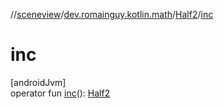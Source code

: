 //[sceneview](../../../index.md)/[dev.romainguy.kotlin.math](../index.md)/[Half2](index.md)/[inc](inc.md)

# inc

[androidJvm]\
operator fun [inc](inc.md)(): [Half2](index.md)
